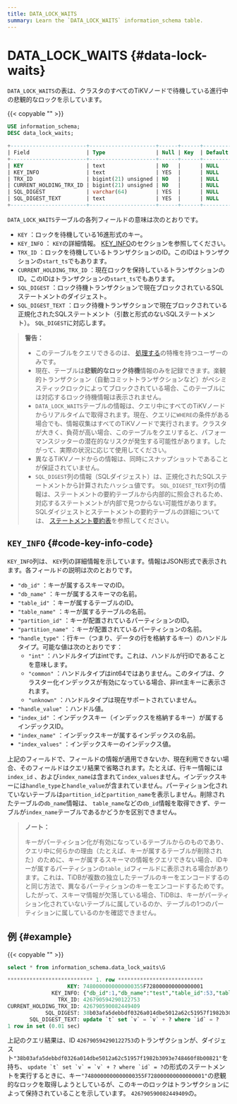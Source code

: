 ```yaml
---
title: DATA_LOCK_WAITS
summary: Learn the `DATA_LOCK_WAITS` information_schema table.
---
```


# DATA_LOCK_WAITS {#data-lock-waits}

`DATA_LOCK_WAITS`の表は、クラスタのすべてのTiKVノードで待機している進行中の悲観的なロックを示しています。

{{< copyable "" >}}

```sql
USE information_schema;
DESC data_lock_waits;
```

```sql
+------------------------+---------------------+------+------+---------+-------+
| Field                  | Type                | Null | Key  | Default | Extra |
+------------------------+---------------------+------+------+---------+-------+
| KEY                    | text                | NO   |      | NULL    |       |
| KEY_INFO               | text                | YES  |      | NULL    |       |
| TRX_ID                 | bigint(21) unsigned | NO   |      | NULL    |       |
| CURRENT_HOLDING_TRX_ID | bigint(21) unsigned | NO   |      | NULL    |       |
| SQL_DIGEST             | varchar(64)         | YES  |      | NULL    |       |
| SQL_DIGEST_TEXT        | text                | YES  |      | NULL    |       |
+------------------------+---------------------+------+------+---------+-------+
```

`DATA_LOCK_WAITS`テーブルの各列フィールドの意味は次のとおりです。

-   `KEY` ：ロックを待機している16進形式のキー。
-   `KEY_INFO` ： `KEY`の詳細情報。 [KEY_INFO](#key_info)のセクションを参照してください。
-   `TRX_ID` ：ロックを待機しているトランザクションのID。このIDはトランザクションの`start_ts`でもあります。
-   `CURRENT_HOLDING_TRX_ID` ：現在ロックを保持しているトランザクションのID。このIDはトランザクションの`start_ts`でもあります。
-   `SQL_DIGEST` ：ロック待機トランザクションで現在ブロックされているSQLステートメントのダイジェスト。
-   `SQL_DIGEST_TEXT` ：ロック待機トランザクションで現在ブロックされている正規化されたSQLステートメント（引数と形式のないSQLステートメント）。 `SQL_DIGEST`に対応します。

> **警告：**
>
> -   このテーブルをクエリできるのは、 [処理する](https://dev.mysql.com/doc/refman/8.0/en/privileges-provided.html#priv_process)の特権を持つユーザーのみです。
> -   現在、テーブルは**悲観的なロック待機**情報のみを記録できます。楽観的トランザクション（自動コミットトランザクションなど）がペシミスティックロックによってブロックされている場合、このテーブルには対応するロック待機情報は表示されません。
> -   `DATA_LOCK_WAITS`テーブルの情報は、クエリ中にすべてのTiKVノードからリアルタイムで取得されます。現在、クエリに`WHERE`の条件がある場合でも、情報収集はすべてのTiKVノードで実行されます。クラスタが大きく、負荷が高い場合、このテーブルをクエリすると、パフォーマンスジッターの潜在的なリスクが発生する可能性があります。したがって、実際の状況に応じて使用してください。
> -   異なるTiKVノードからの情報は、同時にスナップショットであることが保証されていません。
> -   `SQL_DIGEST`列の情報（SQLダイジェスト）は、正規化されたSQLステートメントから計算されたハッシュ値です。 `SQL_DIGEST_TEXT`列の情報は、ステートメントの要約テーブルから内部的に照会されるため、対応するステートメントが内部で見つからない可能性があります。 SQLダイジェストとステートメントの要約テーブルの詳細については、 [ステートメント要約表](/statement-summary-tables.md)を参照してください。

## <code>KEY_INFO</code> {#code-key-info-code}

`KEY_INFO`列は、 `KEY`列の詳細情報を示しています。情報はJSON形式で表示されます。各フィールドの説明は次のとおりです。

-   `"db_id"` ：キーが属するスキーマのID。
-   `"db_name"` ：キーが属するスキーマの名前。
-   `"table_id"` ：キーが属するテーブルのID。
-   `"table_name"` ：キーが属するテーブルの名前。
-   `"partition_id"` ：キーが配置されているパーティションのID。
-   `"partition_name"` ：キーが配置されているパーティションの名前。
-   `"handle_type"` ：行キー（つまり、データの行を格納するキー）のハンドルタイプ。可能な値は次のとおりです：
    -   `"int"` ：ハンドルタイプはintです。これは、ハンドルが行IDであることを意味します。
    -   `"common"` ：ハンドルタイプはint64ではありません。このタイプは、クラスター化インデックスが有効になっている場合、非int主キーに表示されます。
    -   `"unknown"` ：ハンドルタイプは現在サポートされていません。
-   `"handle_value"` ：ハンドル値。
-   `"index_id"` ：インデックスキー（インデックスを格納するキー）が属するインデックスID。
-   `"index_name"` ：インデックスキーが属するインデックスの名前。
-   `"index_values"` ：インデックスキーのインデックス値。

上記のフィールドで、フィールドの情報が適用できないか、現在利用できない場合、そのフィールドはクエリ結果で省略されます。たとえば、行キー情報には`index_id` 、および`index_name`は含まれて`index_values`ません。インデックスキーには`handle_type`と`handle_value`が含まれていません。パーティション化されていないテーブルは`partition_id`と`partition_name`を表示しません。削除されたテーブルの`db_name`情報は、 `table_name`などの`db_id`情報を取得できず、テーブルが`index_name`テーブルであるかどうかを区別できません。

> **ノート：**
>
> キーがパーティション化が有効になっているテーブルからのものであり、クエリ中に何らかの理由（たとえば、キーが属するテーブルが削除された）のために、キーが属するスキーマの情報をクエリできない場合、IDキーが属するパーティションの`table_id`フィールドに表示される場合があります。これは、TiDBが複数の独立したテーブルのキーをエンコードするのと同じ方法で、異なるパーティションのキーをエンコードするためです。したがって、スキーマ情報が欠落している場合、TiDBは、キーがパーティション化されていないテーブルに属しているのか、テーブルの1つのパーティションに属しているのかを確認できません。

## 例 {#example}

{{< copyable "" >}}

```sql
select * from information_schema.data_lock_waits\G
```

```sql
*************************** 1. row ***************************
                   KEY: 7480000000000000355F728000000000000001
              KEY_INFO: {"db_id":1,"db_name":"test","table_id":53,"table_name":"t","handle_type":"int","handle_value":"1"}
                TRX_ID: 426790594290122753
CURRENT_HOLDING_TRX_ID: 426790590082449409
            SQL_DIGEST: 38b03afa5debbdf0326a014dbe5012a62c51957f1982b3093e748460f8b00821
       SQL_DIGEST_TEXT: update `t` set `v` = `v` + ? where `id` = ?
1 row in set (0.01 sec)
```

上記のクエリ結果は、ID `426790594290122753`のトランザクションが、ダイジェスト`"38b03afa5debbdf0326a014dbe5012a62c51957f1982b3093e748460f8b00821"`を持ち、 ``update `t` set `v` = `v` + ? where `id` = ?``の形式のステートメントを実行するときに、キー`"7480000000000000355F728000000000000001"`の悲観的なロックを取得しようとしているが、このキーのロックはトランザクションによって保持されていることを示しています。 `426790590082449409`の。
